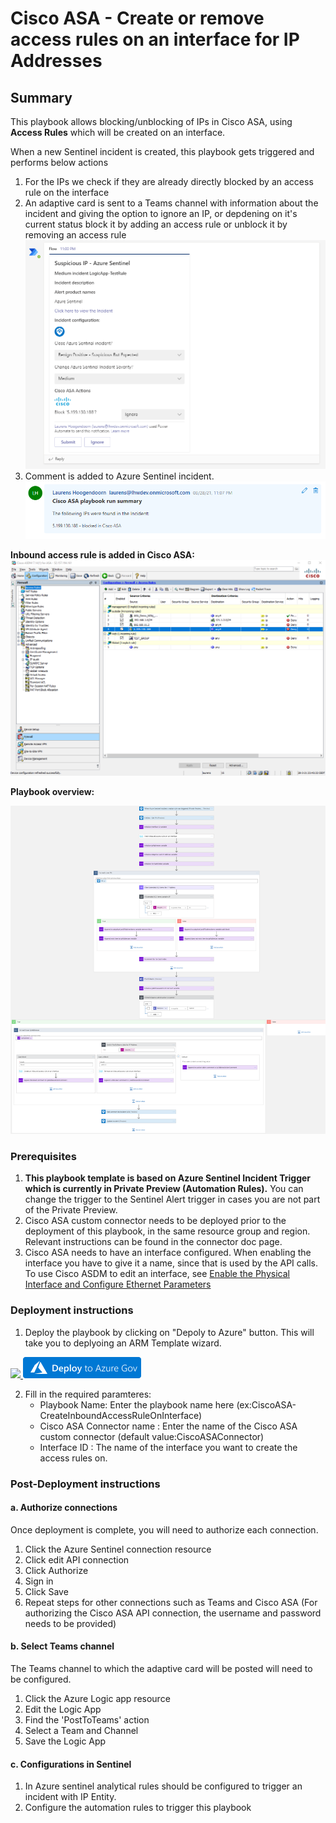 # Cisco ASA - Create or remove access rules on an interface for IP Addresses

## Summary

This playbook allows blocking/unblocking of IPs in Cisco ASA, using **Access Rules** which will be created on an interface.

When a new Sentinel incident is created, this playbook gets triggered and performs below actions
1. For the IPs we check if they are already directly blocked by an access rule on the interface
2. An adaptive card is sent to a Teams channel with information about the incident and giving the option to ignore an IP, or depdening on it's current status block it by adding an access rule or unblock it by removing an access rule
    ![Adaptive card](./images/CreateInboundAccessRuleOnInterface-AdaptiveCard.png)
3. Comment is added to Azure Sentinel incident.
![playbook overview](./images/CreateInboundAccessRuleOnInterface-AzureSentinel-Comments.png)

**Inbound access rule is added in Cisco ASA:**
![playbook overview](./images/CreateInboundAccessRuleOnInterface-CiscoASA.png)

**Playbook overview:**

![playbook overview](./images/CreateInboundAccessRuleOnInterface-LogicApp.png)


### Prerequisites
1. **This playbook template is based on Azure Sentinel Incident Trigger which is currently in Private Preview (Automation Rules).** You can change the trigger to the Sentinel Alert trigger in cases you are not part of the Private Preview.
2. Cisco ASA custom connector needs to be deployed prior to the deployment of this playbook, in the same resource group and region. Relevant instructions can be found in the connector doc page.
3. Cisco ASA needs to have an interface configured. When enabling the interface you have to give it a name, since that is used by the API calls. To use Cisco ASDM to edit an interface, see [Enable the Physical Interface and Configure Ethernet Parameters](https://www.cisco.com/c/en/us/td/docs/security/asa/asa96/asdm76/general/asdm-76-general-config/interface-basic.html#ariaid-title14)

### Deployment instructions 
1. Deploy the playbook by clicking on "Depoly to Azure" button. This will take you to deplyoing an ARM Template wizard.

<a href="https://portal.azure.com/#create/Microsoft.Template/uri/https%3A%2F%2Fraw.githubusercontent.com%2Flaurens1984%2FAzure-Sentinel%2Ffeature%2FCiscoASAConnector%2FPlaybooks%2FCiscoASAConnector%2FCiscoASA-CreateInboundAccessRuleOnInterface%2Fazuredeploy.json" target="_blank">
    <img src="https://aka.ms/deploytoazurebutton"/>
</a>

<a href="https://portal.azure.us/#create/Microsoft.Template/uri/https%3A%2F%2Fraw.githubusercontent.com%2Flaurens1984%2FAzure-Sentinel%2Ffeature%2FCiscoASAConnector%2FPlaybooks%2FCiscoASAConnector%2FCiscoASA-CreateInboundAccessRuleOnInterface%2Fazuredeploy.json" target="_blank">
   <img src="https://raw.githubusercontent.com/Azure/azure-quickstart-templates/master/1-CONTRIBUTION-GUIDE/images/deploytoazuregov.png"/>    
</a>



2. Fill in the required paramteres:
    * Playbook Name: Enter the playbook name here (ex:CiscoASA-CreateInboundAccessRuleOnInterface)
    * Cisco ASA Connector name : Enter the name of the Cisco ASA custom connector (default value:CiscoASAConnector)
    * Interface ID : The name of the interface you want to create the access rules on.

### Post-Deployment instructions 
#### a. Authorize connections
Once deployment is complete, you will need to authorize each connection.
1.	Click the Azure Sentinel connection resource
2.	Click edit API connection
3.	Click Authorize
4.	Sign in
5.	Click Save
6.	Repeat steps for other connections such as Teams and Cisco ASA (For authorizing the Cisco ASA API connection, the username and password needs to be provided)

#### b. Select Teams channel
The Teams channel to which the adaptive card will be posted will need to be configured.
1. Click the Azure Logic app resource
2. Edit the Logic App
3. Find the 'PostToTeams' action
4. Select a Team and Channel
5. Save the Logic App

#### c. Configurations in Sentinel
1. In Azure sentinel analytical rules should be configured to trigger an incident with IP Entity.
2. Configure the automation rules to trigger this playbook
